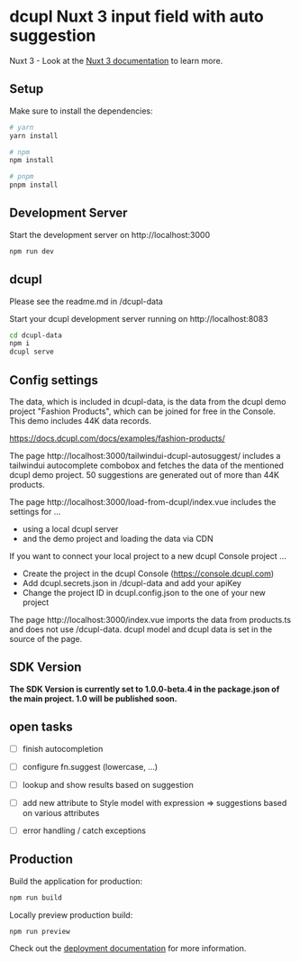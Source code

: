 # dcupl Nuxt 3 input field with auto suggestion

Nuxt 3 - Look at the [Nuxt 3 documentation](https://nuxt.com/docs/getting-started/introduction) to learn more.

## Setup

Make sure to install the dependencies:

```bash
# yarn
yarn install

# npm
npm install

# pnpm
pnpm install
```

## Development Server

Start the development server on http://localhost:3000

```bash
npm run dev
```

## dcupl
Please see the readme.md in /dcupl-data

Start your dcupl development server running on http://localhost:8083

```bash
cd dcupl-data
npm i
dcupl serve
```

## Config settings
The data, which is included in dcupl-data, is the data from the dcupl demo project "Fashion Products", which can be joined for free in the Console. This demo includes 44K data records.

https://docs.dcupl.com/docs/examples/fashion-products/


The page http://localhost:3000/tailwindui-dcupl-autosuggest/ includes a tailwindui autocomplete combobox and fetches the data of the mentioned dcupl demo project. 50 suggestions are generated out of more than 44K products.


The page http://localhost:3000/load-from-dcupl/index.vue includes the settings for ...
- using a local dcupl server
- and the demo project and loading the data via CDN

If you want to connect your local project to a new dcupl Console project ...
- Create the project in the dcupl Console (https://console.dcupl.com)
- Add dcupl.secrets.json in /dcupl-data and add your apiKey
- Change the project ID in dcupl.config.json to the one of your new project


The page http://localhost:3000/index.vue imports the data from products.ts and does not use /dcupl-data. dcupl model and dcupl data is set in the source of the page.

## SDK Version
**The SDK Version is currently set to 1.0.0-beta.4 in the package.json of the main project. 1.0 will be published soon.**


## open tasks
- [ ] finish autocompletion
- [ ] configure fn.suggest (lowercase, ...)
- [ ] lookup and show results based on suggestion
- [ ] add new attribute to Style model with expression => suggestions based on various attributes
- [ ] error handling / catch exceptions



## Production
Build the application for production:

```bash
npm run build
```

Locally preview production build:

```bash
npm run preview
```

Check out the [deployment documentation](https://nuxt.com/docs/getting-started/deployment) for more information.

